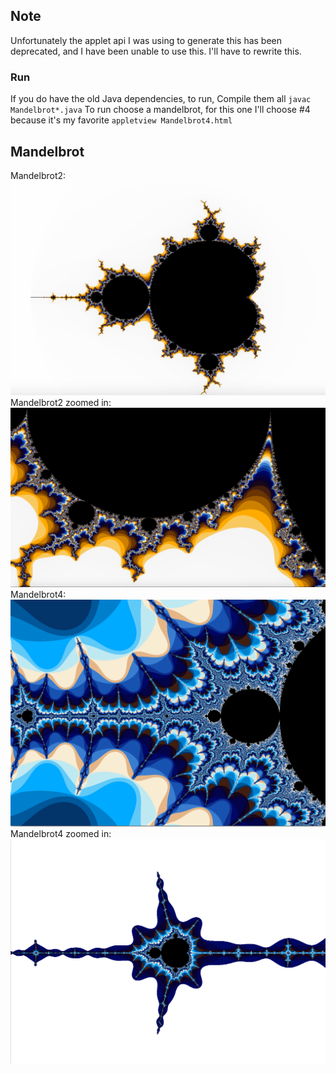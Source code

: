 ## Note

Unfortunately the applet api I was using to generate this has been deprecated, and I have been unable to use this. I'll have to rewrite this.

### Run

If you do have the old Java dependencies, to run,
Compile them all
`javac Mandelbrot*.java`
To run choose a mandelbrot, for this one I'll choose #4 because it's my favorite
`appletview Mandelbrot4.html`

## Mandelbrot

Mandelbrot2:
![alt text Mandelbrot1](https://github.com/justinba1010/Mandel/blob/master/images/Mandelbrot1.png?raw=true)
Mandelbrot2 zoomed in:
![alt text Mandelbrot2](https://github.com/justinba1010/Mandel/blob/master/images/Mandelbrot2.png?raw=true)
Mandelbrot4:
![alt text Mandelbrot2](https://github.com/justinba1010/Mandel/blob/master/images/Mandelbrot4.png?raw=true)
Mandelbrot4 zoomed in:
![alt text Mandelbrot2](https://github.com/justinba1010/Mandel/blob/master/images/Mandelbrot41.png?raw=true)
